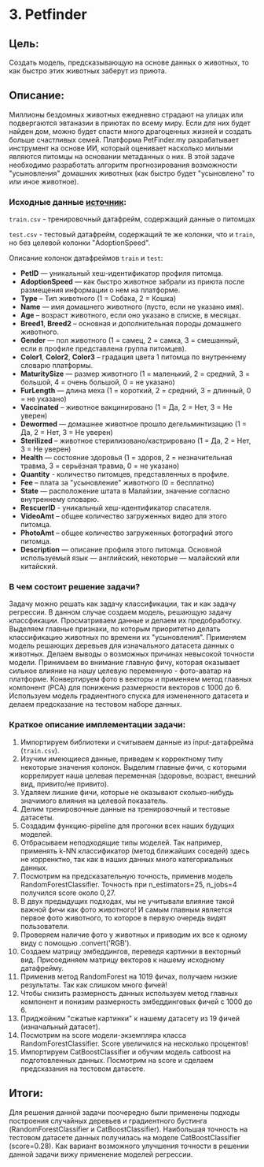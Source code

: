 # 3. Petfinder 

## Цель:

Создать модель, предсказывающую на основе данных о животных, то как быстро этих животных заберут из приюта. 

## Описание:

Миллионы бездомных животных ежедневно страдают на улицах или подвергаются эвтаназии в приютах по всему миру. Если для них будет найден дом, можно будет спасти много драгоценных жизней и создать больше счастливых семей. Платформа PetFinder.my разрабатывает инструмент на основе ИИ, который оценивает насколько милыми являются питомцы на основании метаданных о них. В этой задаче необходимо разработать алгоритм прогнозирования возможности "усыновления" домашних животных (как быстро будет "усыновлено" то или иное животное).  

### Исходные данные [источник](https://www.kaggle.com/competitions/petfinder-adoption-prediction):
	
`train.csv` - тренировочный датафрейм, содержащий данные о питомцах

`test.csv` - тестовый датафрейм, содержащий те же колонки, что и `train`, но без целевой колонки "AdoptionSpeed". 

Описание колонок датафреймов `train` и `test`:
+ **PetID** — уникальный хеш-идентификатор профиля питомца.
+ **AdoptionSpeed**  ​​— как быстро животное забрали из приюта после размещения информации о нем на платформе.
+ **Type**  – Тип животного (1 = Собака, 2 = Кошка)
+ **Name**  — имя домашнего животного (пусто, если не указано имя).
+ **Age** – возраст животного, если оно указано в списке, в месяцах.
+ **Breed1**, **Breed2** – основная и дополнительная породы домашнего животного.
+ **Gender**  — пол животного (1 = самец, 2 = самка, 3 = смешанный, если в профиле представлена ​​группа питомцев).
+ **Color1**, **Color2**, **Color3** – градация цвета 1 питомца по внутреннему словарю платформы.
+ **MaturitySize**  — размер животного (1 = маленький, 2 = средний, 3 = большой, 4 = очень большой, 0 = не указано)
+ **FurLength**  — длина меха (1 = короткий, 2 = средний, 3 = длинный, 0 = не указано)
+ **Vaccinated**  – животное вакцинировано (1 = Да, 2 = Нет, 3 = Не уверен)
+ **Dewormed**  — домашнее животное прошло дегельминтизацию (1 = Да, 2 = Нет, 3 = Не уверен)
+ **Sterilized**  – животное стерилизовано/кастрировано (1 = Да, 2 = Нет, 3 = Не уверен)
+ **Health**  — состояние здоровья (1 = здоров, 2 = незначительная травма, 3 = серьёзная травма, 0 = не указано)
+ **Quantity**  - количество питомцев, представленных в профиле.
+ **Fee** – плата за "усыновление" животного (0 = бесплатно)
+ **State**  — расположение штата в Малайзии, значение согласно внутреннему словарю.
+ **RescuerID**  - уникальный хеш-идентификатор спасателя.
+ **VideoAmt** – общее количество загруженных видео для этого питомца.
+ **PhotoAmt** – общее количество загруженных фотографий этого питомца.
+ **Description** — описание профиля этого питомца. Основной используемый язык — английский, некоторые — малайский или китайский.

### В чем состоит решение задачи?

Задачу можно решать как задачу классификации, так и как задачу регрессии. В данном случае создаем модель, решающую задачу классфикации.
Просматриваем данные и делаем их предобработку. Выделяем главные признаки, по которым приоритетно делать классификацию животных по времени их "усыновления". Применяем модель решающих деревьев для изначального датасета данных о животных. Делаем выводы о возможных причинах невысокой точности модели. Принимаем во внимание главную фичу, которая оказывает сильное влияние на нашу целевую переменную - фото-аватар на платформе. Конвертируем фото в векторы и применяем метод главных компонент (PCA) для понижения размерности векторов с 1000 до 6. Используем модель градиентного спуска для измененного датасета и делаем предсказание на тестовом наборе данных.   

### Краткое описание имплементации задачи:

1. Импортируем библиотеки и считываем данные из input-датафрейма (`train.csv`).
2. Изучим имеющиеся данные, приведем к корректному типу некоторые значения колонок. Выделим главные фичи, с которыми коррелирует наша целевая переменная (здоровье, возраст, внешний вид, привито/не привито).
3. Удаляем лишние фичи, которые не оказывают сколько-нибудь значимого влияния на целевой показатель.
4. Делим тренировочные данные на тренировочный и тестовые датасеты.
5. Создадим функцию-pipeline для прогонки всех наших будущих моделей.
6. Отбрасываем неподходящие типы моделей. Так например, применять k-NN классификатор (метод ближайших соседей) здесь не корренктно, так как в наших данных много категориальных данных.
7. Посмотрим на предсказательную точность, применив модель RandomForestClassifier. Точность при n_estimators=25, n_jobs=4 получился score около 0,27.
8. В двух предыдущих подходах, мы не учитывали влияние такой важной фичи как фото животного! И самым главным является первое фото животного, то которое в первую очередь видят пользователи.
9. Проверяем наличие фото у животных и приводим их все к одному виду с помощью .convert('RGB').
10. Создаем матрицу эмбеддингов, переведя картинки в векторный вид. Присоединяем матрицу векторов к нашему исходному датафрейму.
11. Применив метод RandomForest на 1019 фичах, получаем низкие результаты. Так как слишком много фичей!
12. Чтобы снизить  размерность данных используем метод главных компонент и понизим размерность эмбеддинговых фичей с 1000 до 6.
13. Приджойним "сжатые картинки" к нашему датасету из 19 фичей (изначальный датасет).
14. Посмотрим на score модели-экземпляра класса RandomForestClassifier. Score увеличился на несколько процентов!
15. Импортируем CatBoostClassifier и обучим модель catboost на подготовленных данных. Посмотрим на score и сделаем предсказания на тестовом датасете. 


## Итоги:
Для решения данной задачи поочередно были применены подходы построения случайных деревьев и градиентного бустинга (RandomForestClassifier и CatBoostClassifier). Наибольшая точность на тестовом датасете данных получилась на моделе CatBoostClassifier (score=0.28). Как вариант возможного улучшения точности в решении данной задачи вижу применение моделей регрессии.
